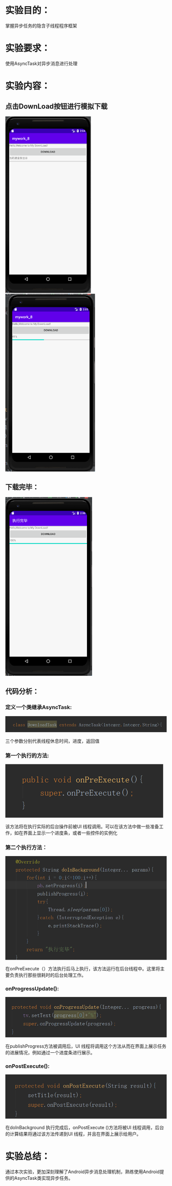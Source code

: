 # 实验目的：

掌握异步任务的隐含子线程程序框架



# 实验要求：

使用AsyncTask对异步消息进行处理



# 实验内容：

## 点击DownLoad按钮进行模拟下载

<img src="mywork_8实验报告.assets/image-20201204100527514.png" alt="image-20201204100527514" style="zoom: 67%;" /><img src="mywork_8实验报告.assets/image-20201204100606118.png" alt="image-20201204100606118" style="zoom: 67%;" />



## 下载完毕：

<img src="mywork_8实验报告.assets/image-20201204100803470.png" alt="image-20201204100803470" style="zoom:67%;" />





## 代码分析：

### 定义一个类继承AsyncTask:

![image-20201204101036028](mywork_8实验报告.assets/image-20201204101036028.png)

三个参数分别代表线程休息时间，进度，返回值



### 第一个执行的方法:

![image-20201204101229961](mywork_8实验报告.assets/image-20201204101229961.png)

该方法将在执行实际的后台操作前被UI 线程调用。可以在该方法中做一些准备工作，如在界面上显示一个进度条，或者一些控件的实例化



### 第二个执行方法：

![image-20201204101318140](mywork_8实验报告.assets/image-20201204101318140.png)

在onPreExecute（）方法执行后马上执行，该方法运行在后台线程中。这里将主要负责执行那些很耗时的后台处理工作。



### onProgressUpdate():

![image-20201204101556552](mywork_8实验报告.assets/image-20201204101556552.png)

在publishProgress方法被调用后，UI 线程将调用这个方法从而在界面上展示任务的进展情况，例如通过一个进度条进行展示。



### onPostExecute():

![image-20201204101646071](mywork_8实验报告.assets/image-20201204101646071.png)

在doInBackground 执行完成后，onPostExecute ()方法将被UI 线程调用，后台的计算结果将通过该方法传递到UI 线程，并且在界面上展示给用户。



# 实验总结：

通过本次实验，更加深刻理解了Android异步消息处理机制，熟练使用Android提供的AsyncTask类实现异步任务。





